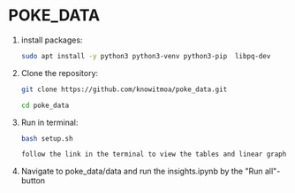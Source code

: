 # POKE_DATA

1. install packages:
      ```bash
      sudo apt install -y python3 python3-venv python3-pip  libpq-dev
      ```


2. Clone the repository:

   ```bash
   git clone https://github.com/knowitmoa/poke_data.git

   cd poke_data

   ```

  



3. Run in terminal:

   ```bash
   bash setup.sh

   follow the link in the terminal to view the tables and linear graph


   ```


4. Navigate to poke_data/data and run the insights.ipynb by the "Run all"-button

